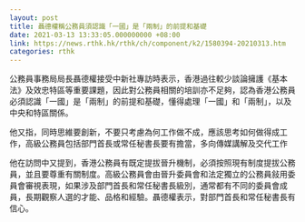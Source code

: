 ```yaml
---
layout: post
title: 聶德權稱公務員須認識「一國」是「兩制」的前提和基礎
date: 2021-03-13 13:33:05.000000000 +08:00
link: https://news.rthk.hk/rthk/ch/component/k2/1580394-20210313.htm
categories: rthk
---
```


公務員事務局局長聶德權接受中新社專訪時表示，香港過往較少談論擁護《基本法》及效忠特區等重要課題，因此對公務員相關的培訓亦不足夠，認為香港公務員必須認識「一國」是「兩制」的前提和基礎，懂得處理「一國」和「兩制」，以及中央和特區關係。

他又指，同時思維要創新，不要只考慮為何工作做不成，應該思考如何做得成工作，高級公務員包括部門首長或常任秘書長要有擔當，多向傳媒講解及交代工作

他在訪問中又提到，香港公務員有既定提拔晉升機制，必須按照現有制度提拔公務員，並且要尊重有關制度。高級公務員會由晉升委員會和法定獨立的公務員敍用委員會審視表現，如果涉及部門首長和常任秘書長級別，通常都有不同的委員會成員，長期觀察人選的才能、品格和經驗。聶德權表示，對部門首長和常任秘書長有信心。
